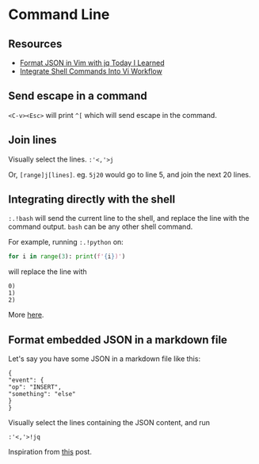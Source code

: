 Command Line
===

Resources
---

- [Format JSON in Vim with jq  Today I Learned][1]
- [Integrate Shell Commands Into Vi Workflow][2]

<!-- Links -->
[1]: https://til.hashrocket.com/posts/ha0ci0pvkj-format-json-in-vim-with-jq
[2]: https://rwx.gg/tools/editors/vi/how/magic/

Send escape in a command
---

`<C-v><Esc>` will print `^[` which will send escape in the command.

Join lines
---

Visually select the lines. `:'<,'>j`

Or, `[range]j[lines]`. eg. `5j20` would go to line 5, and join the next 20
lines.

Integrating directly with the shell
---

`:.!bash` will send the current line to the shell, and replace the line with the
command output. `bash` can be any other shell command.

For example, running `:.!python` on:

```python
for i in range(3): print(f'{i})')
```

will replace the line with

```
0)
1)
2)
```

More [here][2].

Format embedded JSON in a markdown file
---

Let's say you have some JSON in a markdown file like this:

```
{
"event": {
"op": "INSERT",
"something": "else"
}
}
```

Visually select the lines containing the JSON content, and run

```
:'<,'>!jq
```

Inspiration from [this][1] post.
